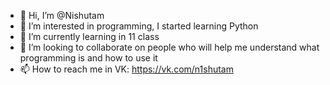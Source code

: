 - 👋 Hi, I’m @Nishutam
- 👀 I’m interested in programming, I started learning Python
- 🌱 I’m currently learning in 11 class
- 💞️ I’m looking to collaborate on people who will help me understand what programming is and how to use it
- 📫 How to reach me in VK: https://vk.com/n1shutam
<!---
Nishutam/Nishutam is a ✨ special ✨ repository because its `README.md` (this file) appears on your GitHub profile.
You can click the Preview link to take a look at your changes.
--->
